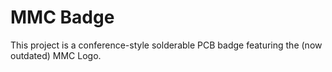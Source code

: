 # MMC Badge

This project is a conference-style solderable PCB badge featuring the (now outdated) MMC Logo.

<!-- ABOUT MMC START -->

<!-- ABOUT MMC END -->
